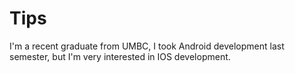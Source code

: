# Tips
I'm a recent graduate from UMBC, I took Android development last semester, but I'm very interested in IOS development.
